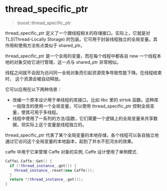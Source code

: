 # thread_specific_ptr

> boost::thread_specific_ptr

thread_specific_ptr 定义了一个跟线程相关的存储接口。实际上，它就是对 TLS(Thread-Locally Storage) 的包装。它可用于封装线程独立的全局变量。其作用和使用方法有点类似于 shared_ptr。

thread_specific_ptr 是一个全局的变量，而在每个线程中都各自 new 一个线程本地的对象交给它进行管理，这一点与 shared_ptr 非常相似。  

线程之间就不会因为访问同一全局对象而引起资源竞争导致性能下降。在线程结束时， 这个资源会被自动释放。  

它可以应用在以下两种场景：

 - 改编一个原本设计用于单线程的库接口，比如 libc 里的 strtok 函数。这种库一般隐含的使用一个全局变量，可以使用 thread_specific_ptr 控制全局变量，使其可用于多线程。  
- 线程中使用了一系列的方法/函数，它们需要一个逻辑上的全局变量来共享数据，但实际上这个变量是线程独立的。  

thread_specific_ptr 代表了某个全局变量的本地存储，各个线程可以各自独立地通过它访问这个全局变量的本地副本，起到了井水不犯河水的效果。  

caffe 中用于它来管理 Caffe 对象的实例, Caffe 设计使用了单例模式.  


```cpp
Caffe& Caffe::Get() {
  if (!thread_instance_.get()) {
    thread_instance_.reset(new Caffe());
  }
  return *(thread_instance_.get());
}
```